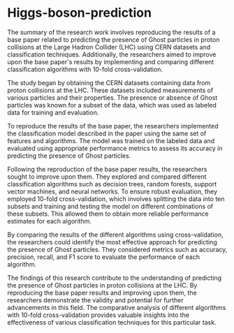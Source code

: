 # Higgs-boson-prediction
The summary of the research work involves reproducing the results of a base paper related to predicting the presence of Ghost particles in proton collisions at the Large Hadron Collider (LHC) using CERN datasets and classification techniques. Additionally, the researchers aimed to improve upon the base paper's results by implementing and comparing different classification algorithms with 10-fold cross-validation.

The study began by obtaining the CERN datasets containing data from proton collisions at the LHC. These datasets included measurements of various particles and their properties. The presence or absence of Ghost particles was known for a subset of the data, which was used as labeled data for training and evaluation.

To reproduce the results of the base paper, the researchers implemented the classification model described in the paper using the same set of features and algorithms. The model was trained on the labeled data and evaluated using appropriate performance metrics to assess its accuracy in predicting the presence of Ghost particles.

Following the reproduction of the base paper results, the researchers sought to improve upon them. They explored and compared different classification algorithms such as decision trees, random forests, support vector machines, and neural networks. To ensure robust evaluation, they employed 10-fold cross-validation, which involves splitting the data into ten subsets and training and testing the model on different combinations of these subsets. This allowed them to obtain more reliable performance estimates for each algorithm.

By comparing the results of the different algorithms using cross-validation, the researchers could identify the most effective approach for predicting the presence of Ghost particles. They considered metrics such as accuracy, precision, recall, and F1 score to evaluate the performance of each algorithm.

The findings of this research contribute to the understanding of predicting the presence of Ghost particles in proton collisions at the LHC. By reproducing the base paper results and improving upon them, the researchers demonstrate the validity and potential for further advancements in this field. The comparative analysis of different algorithms with 10-fold cross-validation provides valuable insights into the effectiveness of various classification techniques for this particular task.
